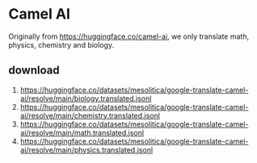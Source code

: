 # Camel AI

Originally from https://huggingface.co/camel-ai, we only translate math, physics, chemistry and biology.

## download

1. https://huggingface.co/datasets/mesolitica/google-translate-camel-ai/resolve/main/biology.translated.jsonl
2. https://huggingface.co/datasets/mesolitica/google-translate-camel-ai/resolve/main/chemistry.translated.jsonl
3. https://huggingface.co/datasets/mesolitica/google-translate-camel-ai/resolve/main/math.translated.jsonl
4. https://huggingface.co/datasets/mesolitica/google-translate-camel-ai/resolve/main/physics.translated.jsonl